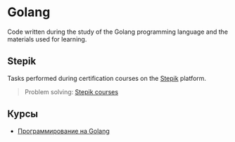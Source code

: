 # Golang
Code written during the study of the Golang programming language and the materials used for learning.

## Stepik
Tasks performed during certification courses on the [Stepik](https://stepik.org/) platform. 

> Problem solving: [Stepik courses](./Stepik)

## Курсы
+ [Программирование на Golang](https://stepik.org/54403)
